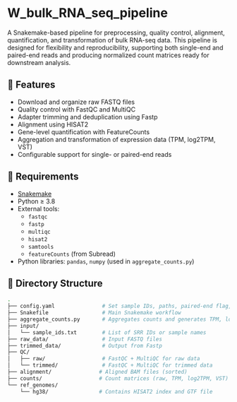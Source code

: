 # W_bulk_RNA_seq_pipeline

A Snakemake-based pipeline for preprocessing, quality control, alignment, quantification, and transformation of bulk RNA-seq data. This pipeline is designed for flexibility and reproducibility, supporting both single-end and paired-end reads and producing normalized count matrices ready for downstream analysis.

## 🧬 Features

- Download and organize raw FASTQ files
- Quality control with FastQC and MultiQC
- Adapter trimming and deduplication using Fastp
- Alignment using HISAT2
- Gene-level quantification with FeatureCounts
- Aggregation and transformation of expression data (TPM, log2TPM, VST)
- Configurable support for single- or paired-end reads

## 🧰 Requirements

- [Snakemake](https://snakemake.readthedocs.io)
- Python ≥ 3.8
- External tools:
  - `fastqc`
  - `fastp`
  - `multiqc`
  - `hisat2`
  - `samtools`
  - `featureCounts` (from Subread)
- Python libraries: `pandas`, `numpy` (used in `aggregate_counts.py`)

## 📂 Directory Structure

```bash
.
├── config.yaml               # Set sample IDs, paths, paired-end flag, etc.
├── Snakefile                 # Main Snakemake workflow
├── aggregate_counts.py       # Aggregates counts and generates TPM, log2TPM, VST matrices
├── input/
│   └── sample_ids.txt        # List of SRR IDs or sample names
├── raw_data/                 # Input FASTQ files
├── trimmed_data/             # Output from Fastp
├── QC/
│   ├── raw/                  # FastQC + MultiQC for raw data
│   └── trimmed/              # FastQC + MultiQC for trimmed data
├── alignment/               # Aligned BAM files (sorted)
├── counts/                  # Count matrices (raw, TPM, log2TPM, VST)
└── ref_genomes/
    └── hg38/                # Contains HISAT2 index and GTF file
